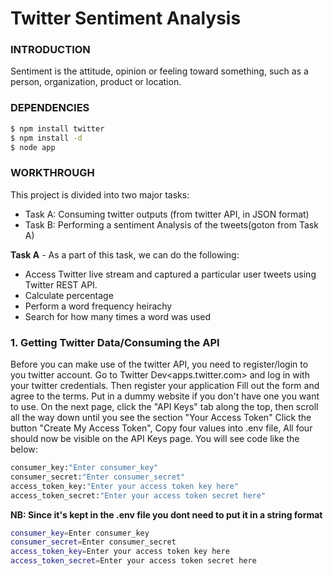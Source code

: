 # Twitter Sentiment Analysis

### INTRODUCTION

Sentiment is the attitude, opinion or feeling toward something, such as a person, organization, product or location.


### DEPENDENCIES

```sh
$ npm install twitter
$ npm install -d
$ node app
```

### WORKTHROUGH
This project is divided into two major tasks:
  - Task A: Consuming twitter outputs (from twitter API, in JSON format)
  - Task B: Performing a sentiment Analysis of the tweets(goton from Task A)
  

**Task A** - As a part of this task, we can do the following:

 - Access Twitter live stream and captured a particular user tweets using Twitter REST API.
 - Calculate percentage 
 - Perform a word frequency heirachy 
 - Search for how many times a word was used


### 1. Getting Twitter Data/Consuming the API
Before you can make use of the twitter API, you need to register/login to you twitter account. Go to Twitter Dev<apps.twitter.com> and log in with your twitter credentials. 
Then register your application Fill out the form and agree to the terms. Put in a dummy website if you don't have one you want to use.
On the next page, click the "API Keys" tab along the top, then scroll all the way down until you see the section "Your Access Token"
Click the button "Create My Access Token", Copy four values into .env file, All four should now be visible on the API Keys page.
You will see code like the below:


```sh
consumer_key:"Enter consumer_key"
consumer_secret:"Enter consumer_secret"
access_token_key:"Enter your access token key here"
access_token_secret:"Enter your access token secret here"
```
 
**NB: Since it's kept in the .env file you dont need to put it in a string format**
```sh
consumer_key=Enter consumer_key
consumer_secret=Enter consumer_secret
access_token_key=Enter your access token key here
access_token_secret=Enter your access token secret here
```